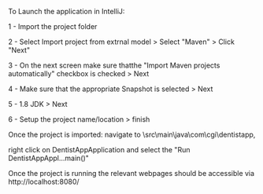 To Launch the application in IntelliJ:

1 - Import the project folder

2 - Select Import project from extrnal model > Select "Maven" > Click "Next"

3 - On the next screen make sure thatthe "Import Maven projects automatically" checkbox is checked > Next

4 - Make sure that the appropriate Snapshot is selected > Next

5 - 1.8 JDK > Next

6 - Setup the project name/location > finish

Once the project is imported: navigate to \src\main\java\com\cgi\dentistapp,

right click on DentistAppApplication and select the "Run DentistAppAppl...main()"

Once the project is running the relevant webpages should be accessible via http://localhost:8080/
